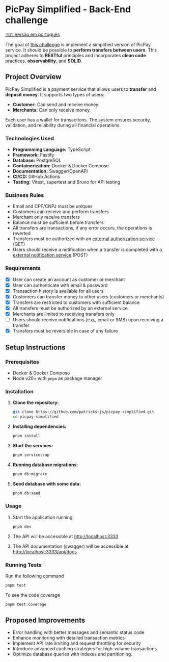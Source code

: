 # PicPay Simplified - Back-End challenge

[🇧🇷 Versão em português](README-PT.md)

The goal of [this challenge](https://github.com/PicPay/picpay-desafio-backend) is implement a simplified version of PicPay service. It should be possible to **perform transfers between users**. This project adheres to **RESTful** principles and incorporates **clean code** practices, **observability**, and **SOLID**.

## Project Overview

PicPay Simplified is a payment service that allows users to **transfer** and **deposit money**. It supports two types of users:

- **Customer:** Can send and receive money.
- **Merchants:** Can only receive money.

Each user has a wallet for transactions. The system ensures security, validation, and reliability during all financial operations.

### Technologies Used

- **Programming Language:** TypeScript
- **Framework:** Fastify
- **Database:** PostgreSQL
- **Containerization:** Docker & Docker Compose
- **Documentation:** Swagger/OpenAPI
- **CI/CD:** GitHub Actions
- **Testing:** Vitest, supertest and Bruno for API testing

### Business Rules

- Email and CPF/CNPJ must be uniques
- Customers can receive and perform transfers
- Merchant only receive transfers
- Balance must be sufficient before transfers
- All transfers are transactions, if any error occurs, the operations is reverted
- Transfers must be authorized with an [external authorization service](https://util.devi.tools/api/v2/authorize) (GET)
- Users should receive a notification when a transfer is completed with a [external notification service](https://util.devi.tools/api/v1/notify) (POST)

### Requirements

- [x] User can create an account as customer or merchant
- [x] User can authenticate with email & password
- [x] Transaction history is available for all users
- [x] Customers can transfer money to other users (customers or merchants)
- [x] Transfers are restricted to customers with sufficient balance
- [x] All transfers must be authorized by an external service
- [x] Merchants are limited to receiving transfers only
- [ ] Users should receive notifications (e.g., email or SMS) upon receiving a transfer
- [x] Transfers must be reversible in case of any failure

## Setup Instructions

### Prerequisites

- Docker & Docker Compose
- Node v20+ with `pnpm` as package manager

### Installation

1. **Clone the repository:**

    ```bash
    git clone https://github.com/patricks-js/picpay-simplified.git
    cd picpay-simplified
    ```

2. **Installing dependencies:**

    ```bash
    pnpm install
    ```

3. **Start the services:**

    ```bash
    pnpm services:up
    ```

4. **Running database migrations:**

    ```bash
    pnpm db:migrate
    ```

5. **Seed database with some data:**

    ```bash
    pnpm db:seed
    ```

### Usage

1. Start the application running:

    ```bash
    pnpm dev
    ```

2. The API will be accessible at <http://localhost:3333>
3. The API documentation (swagger) will be accessible at <http://localhost:3333/api/docs>

### Running Tests

Run the following command

```bash
pnpm test
```

To see the code coverage

```bash
pnpm test:coverage
```

## Proposed Improvements

- Error handling with better messages and semantic status code
- Enhance monitoring with detailed transaction metrics
- Implement API rate limiting and request throttling for security
- Introduce advanced caching strategies for high-volume transactions
- Optimize database queries with indexes and partitioning.

